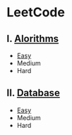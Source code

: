 # LeetCode
## I. [Alorithms](https://github.com/truonganhvu205/leetcode/tree/main/algorithms)
* [Easy](https://github.com/truonganhvu205/leetcode/tree/main/algorithms/easy)  
* Medium  
* Hard

## II. [Database](https://github.com/truonganhvu205/leetcode/tree/main/database)
* [Easy](https://github.com/truonganhvu205/leetcode/tree/main/database/easy)  
* Medium  
* Hard